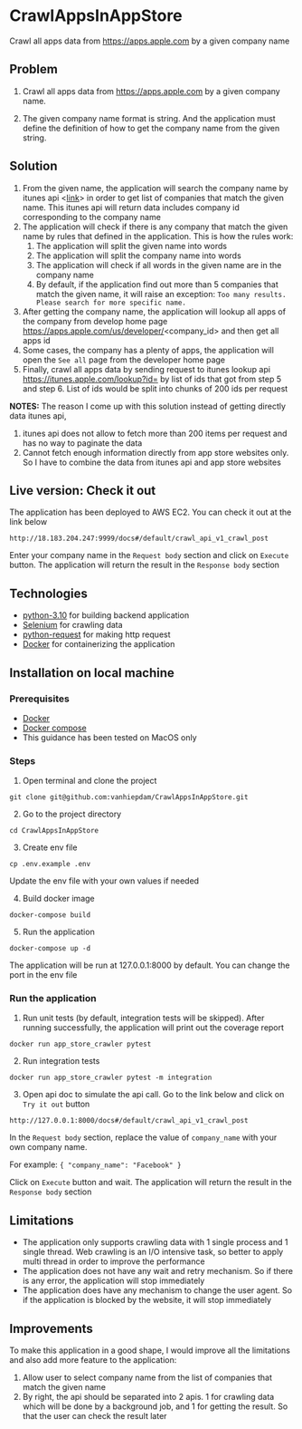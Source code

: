 # CrawlAppsInAppStore
Crawl all apps data from https://apps.apple.com by a given company name

## Problem
1. Crawl all apps data from https://apps.apple.com by a given company name.

2. The given company name format is string. 
And the application must define the definition of how to get the company name from the given string.

## Solution
1. From the given name, the application will search the company name by itunes api <[link](https://itunes.apple.com/search?media=software&entity=allArtist&attribute=softwareDeveloper&term=)> in order to get list of companies that match the given name. This itunes api will return data includes company id corresponding to the company name
2. The application will check if there is any company that match the given name by rules that defined in the application. This is how the rules work:
   1. The application will split the given name into words
   2. The application will split the company name into words
   3. The application will check if all words in the given name are in the company name
   4. By default, if the application find out more than 5 companies that match the given name, it will raise an exception: `Too many results. Please search for more specific name.`
5. After getting the company name, the application will lookup all apps of the company from develop home page https://apps.apple.com/us/developer/<company_id> and then get all apps id
6. Some cases, the company has a plenty of apps, the application will open the `See all` page from the developer home page
7. Finally, crawl all apps data by sending request to itunes lookup api https://itunes.apple.com/lookup?id= by list of ids that got from step 5 and step 6. List of ids would be split into chunks of 200 ids per request

**NOTES:** The reason I come up with this solution instead of getting directly data itunes api, 

1. itunes api does not allow to fetch more than 200 items per request and has no way to paginate the data
2. Cannot fetch enough information directly from app store websites only. So I have to combine the data from itunes api and app store websites

## Live version: Check it out
The application has been deployed to AWS EC2. You can check it out at the link below
```
http://18.183.204.247:9999/docs#/default/crawl_api_v1_crawl_post
```

Enter your company name in the `Request body` section and click on `Execute` button. The application will return the result in the `Response body` section

## Technologies
- [python-3.10](https://www.python.org/) for building backend application
- [Selenium](https://www.selenium.dev/) for crawling data
- [python-request](https://docs.python-requests.org/en/latest/) for making http request
- [Docker](https://www.docker.com/) for containerizing the application

## Installation on local machine
### Prerequisites
- [Docker](https://www.docker.com/)
- [Docker compose](https://docs.docker.com/compose/install/)
- This guidance has been tested on MacOS only

### Steps
1. Open terminal and clone the project
```shell
git clone git@github.com:vanhiepdam/CrawlAppsInAppStore.git
```

2. Go to the project directory
```shell
cd CrawlAppsInAppStore
```

3. Create env file
```shell
cp .env.example .env
```

Update the env file with your own values if needed 


4. Build docker image
```shell
docker-compose build
```

5. Run the application
```shell
docker-compose up -d
```
The application will be run at 127.0.0.1:8000 by default. You can change the port in the env file


### Run the application
1. Run unit tests (by default, integration tests will be skipped). After running successfully, the application will print out the coverage report

```shell
docker run app_store_crawler pytest
```

2. Run integration tests

```shell
docker run app_store_crawler pytest -m integration
```

3. Open api doc to simulate the api call. Go to the link below and click on `Try it out` button
```
http://127.0.0.1:8000/docs#/default/crawl_api_v1_crawl_post
```

In the `Request body` section, replace the value of `company_name` with your own company name.

For example: ```{ "company_name": "Facebook" }```

Click on `Execute` button and wait. The application will return the result in the `Response body` section


## Limitations
- The application only supports crawling data with 1 single process and 1 single thread. Web crawling is an I/O intensive task, so better to apply multi thread in order to improve the performance
- The application does not have any wait and retry mechanism. So if there is any error, the application will stop immediately
- The application does have any mechanism to change the user agent. So if the application is blocked by the website, it will stop immediately

## Improvements
To make this application in a good shape, I would improve all the limitations and also add more feature to the application:
1. Allow user to select company name from the list of companies that match the given name
2. By right, the api should be separated into 2 apis. 1 for crawling data which will be done by a background job, and 1 for getting the result. So that the user can check the result later
